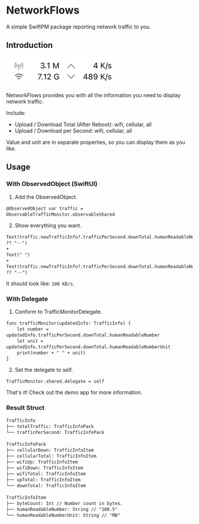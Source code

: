 # NetworkFlows

A simple SwiftPM package reporting network traffic to you.

## Introduction

<img src="assets/screenshot.png" width=300 />

NetworkFlows provides you with all the information you need to display network traffic.

Include:

- Upload / Download Total (After Reboot): wifi, cellular, all
- Upload / Download per Second: wifi, cellular, all

Value and unit are in separate properties, so you can display them as you like.

## Usage

### With ObservedObject (SwiftUI)

1. Add the ObservedObject.

```
@ObservedObject var traffic = ObservableTrafficMonitor.observableShared
```
2. Show everything you want.
```
Text(traffic.newTrafficInfo?.trafficPerSecond.downTotal.humanReadableNumber ?? "--")
+
Text(" ")
+
Text(traffic.newTrafficInfo?.trafficPerSecond.downTotal.humanReadableNumberUnit ?? "--")
```
It should look like: ``` 100 KB/s ```.

### With Delegate

1. Conform to TrafficMonitorDelegate.
```
func trafficMonitor(updatedInfo: TrafficInfo) {
    let number = updatedInfo.trafficPerSecond.downTotal.humanReadableNumber
    let unit = updatedInfo.trafficPerSecond.downTotal.humanReadableNumberUnit
    print(number + " " + unit)
}
```
2. Set the delegate to self.

```
TrafficMonitor.shared.delegate = self
```

That's it! Check out the demo app for more information.

### Result Struct
```
TrafficInfo
├── totalTraffic: TrafficInfoPack
└── trafficPerSecond: TrafficInfoPack

TrafficInfoPack
├── cellularDown: TrafficInfoItem
├── cellularTotal: TrafficInfoItem
├── wifiUp: TrafficInfoItem
├── wifiDown: TrafficInfoItem
├── wifiTotal: TrafficInfoItem
├── upTotal: TrafficInfoItem
└── downTotal: TrafficInfoItem

TrafficInfoItem
├── byteCount: Int // Number count in bytes.
├── humanReadableNumber: String // "100.5"
└── humanReadableNumberUnit: String // "MB"
```

